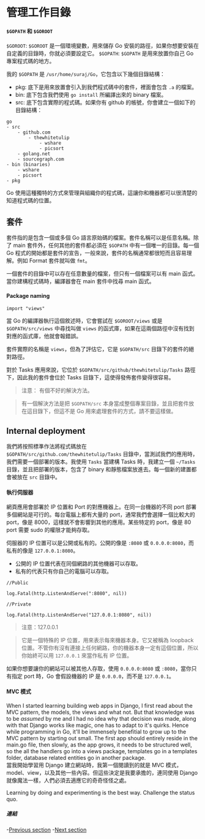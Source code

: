 # 管理工作目錄

#### `$GOPATH` 和 `$GOROOT`

`$GOROOT`: `$GOROOT` 是一個環境變數，用來儲存 Go 安裝的路徑，如果你想要安裝在自定義的目錄時，你就必須要設定它。
`$GOPATH`: `$GOPATH` 是用來放置你自己 Go 專案程式碼的地方。

我的 `$GOPATH` 是 ``/usr/home/suraj/Go``，它包含以下幾個目錄結構：
- pkg: 底下是用來放置會引入到我們程式碼中的套件，裡面會包含 `.a` 的檔案。
- bin: 底下包含我們使用 `go install` 所編譯出來的 binary 檔案。
- src: 底下包含實際的程式碼。如果你有 github 的帳號，你會建立一個如下的目錄結構：

```
go
- src
	- github.com
		- thewhitetulip
			- wshare
			- picsort
	- golang.net
	- sourcegraph.com
- bin (binaries)
	- wshare 
	- picsort
- pkg
```

Go 使用這種獨特的方式來管理與組織你的程式碼，這讓你和機器都可以很清楚的知道程式碼的位置。

## 套件

套件指的是包含一個或多個 Go 語言原始碼的檔案。套件名稱可以是任意名稱。除了 main 套件外，任何其他的套件都必須在 `$GOPATH` 中有一個唯一的目錄。每一個 Go 程式的開始都是套件的宣告，一般來說，套件的名稱通常都很短而且容易理解。例如 Format 套件就叫做 `fmt`。

一個套件的目錄中可以存在任意數量的檔案，但只有一個檔案可以有 main 函式。當你建構程式碼時，編譯器會在 main 套件中找尋 main 函式。

#### Package naming

`import "views"`

當 Go 的編譯器執行這個敘述時，它會嘗試在 `$GOROOT/views` 或是 `$GOPATH/src/views` 中尋找叫做 `views` 的函式庫，如果在這兩個路徑中沒有找到對應的函式庫，他就會報錯誤。

套件實際的名稱是 `views`，但為了評估它，它是 `$GOPATH/src` 目錄下的套件的絕對路徑。
 
對於 Tasks 應用來說，它位於 `$GOPATH/src/github/thewhitetulip/Tasks` 路徑下，因此我的套件會位於 Tasks 目錄下，這使得發佈套件變得很容易。

> 注意： 有個不好的解決方法。

> 有一個解決方法是把 `$GOPATH/src` 本身當成整個專案目錄，並且把套件放在這目錄下，但這不是 Go 用來處理套件的方式，請不要這樣做。

## Internal deployment

我們將按照標準作法將程式碼放在 `$GOPATH/src/github.com/thewhitetulip/Tasks` 目錄中，當測試我們的應用時，我們需要一個部署的版本。我使用 `Tasks` 當建構 Tasks 時，我建立一個 `~/Tasks` 目錄，並且把部署的版本，包含了 binary 和靜態檔案放進去。每一個新的建置都會被放在 `src` 目錄中。

#### 執行伺服器
網頁應用會部署於 IP 位置和 Port 的對應機器上。在同一台機器的不同 port 部署多個網站是可行的。每台電腦上都有大量的 port，通常我們會選擇一個比較大的 port，像是 8000，這樣就不會影響到其他的應用。某些特定的 port，像是 80 port 需要 sudo 的權限才能夠存取。

伺服器的 IP 位置可以是公開或私有的。公開的像是 `:8080` 或 `0.0.0.0:8080`，而私有的像是 `127.0.0.1:8080`。

- 公開的 IP 位置代表在同個網路的其他機器可以存取。
- 私有的代表只有你自己的電腦可以存取。

`//Public`

`log.Fatal(http.ListenAndServe(":8080", nil))`

`//Private`

`log.Fatal(http.ListenAndServe("127.0.0.1:8080", nil))`

> 注意：127.0.0.1

> 它是一個特殊的 IP 位置，用來表示每來機器本身。它又被稱為 loopback 位置。不管你有沒有連接上任何網路，你的機器本身一定有這個位置，所以你始終可以用 `127.0.0.1` 來當作私有 IP 位置。

如果你想要讓你的網站可以被其他人存取，使用 `0.0.0.0:8080` 或 `:8080`，當你只有指定 port 時，Go 會假設機器的 IP 是 `0.0.0.0`，而不是 `127.0.0.1`。

#### MVC 模式
When I started learning building web apps in Django, I first read about the MVC pattern, the models, the views and what not. But that knowledge was to be *assumed* by me and I had no idea why that decision was made, along with that Django works like magic, one has to adapt to it's quirks. Hence while programming in Go, it'll be immensely benefitial to grow up to the MVC pattern by starting out small. The first app should entirely reside in the main.go file, then slowly, as the app grows, it needs to be structured well, so the all the handlers go into a views package, templates go in a templates folder, database related entities go in another package.  
當我開始學習用 Django 建立網站時，我第一個閱讀到的就是 MVC 模式，model、view，以及其他一些內容。但這些決定是我要承擔的，連同使用 Django 就像魔法一樣，人們必須去適應它的奇奇怪怪之處。

Learning by doing and experimenting is the best way. Challenge the status quo.

##### 連結

-[Previous section](02.7Concurrency.md)
-[Next section](1.1WebProgramBasics.md)